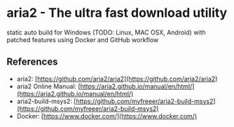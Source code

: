 # aria2 - The ultra fast download utility
static auto build for Windows (TODO: Linux, MAC OSX, Android) with patched features using Docker and GitHub workflow

##  References
* aria2: [https://github.com/aria2/aria2](https://github.com/aria2/aria2)
* aria2 Online Manual: [https://aria2.github.io/manual/en/html/](https://aria2.github.io/manual/en/html/)
* aria2-build-msys2: [https://github.com/myfreeer/aria2-build-msys2](https://github.com/myfreeer/aria2-build-msys2)
* Docker: [https://www.docker.com/](https://www.docker.com/)
